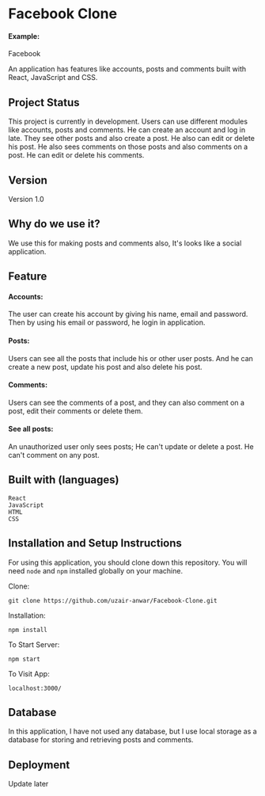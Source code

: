 # Facebook Clone

#### Example:

Facebook

An application has features like accounts, posts and comments built with React, JavaScript and CSS.

## Project Status

This project is currently in development. Users can use different modules like accounts, posts and comments. He can create an account and log in late. They see other posts and also create a post. He also can edit or delete his post. He also sees comments on those posts and also comments on a post. He can edit or delete his comments.

## Version

Version 1.0

## Why do we use it?

We use this for making posts and comments also, It's looks like a social application.

## Feature

#### Accounts:

The user can create his account by giving his name, email and password. Then by using his email or password, he login in application.

#### Posts:

Users can see all the posts that include his or other user posts. And he can create a new post, update his post and also delete his post.

#### Comments:

Users can see the comments of a post, and they can also comment on a post, edit their comments or delete them.

#### See all posts:

An unauthorized user only sees posts; He can't update or delete a post. He can't comment on any post.

## Built with (languages)

    React
    JavaScript
    HTML
    CSS

## Installation and Setup Instructions

For using this application, you should clone down this repository. You will need `node` and `npm` installed globally on your machine.

Clone:

`git clone https://github.com/uzair-anwar/Facebook-Clone.git`

Installation:

`npm install`

To Start Server:

`npm start`

To Visit App:

`localhost:3000/`

## Database

In this application, I have not used any database, but I use local storage as a database for storing and retrieving posts and comments.

## Deployment

Update later

